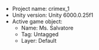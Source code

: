 <!-- UNITY CODE ASSIST INSTRUCTIONS START -->
- Project name: crimex_1
- Unity version: Unity 6000.0.25f1
- Active game object:
  - Name: Ms. Salvatore
  - Tag: Untagged
  - Layer: Default
<!-- UNITY CODE ASSIST INSTRUCTIONS END -->
